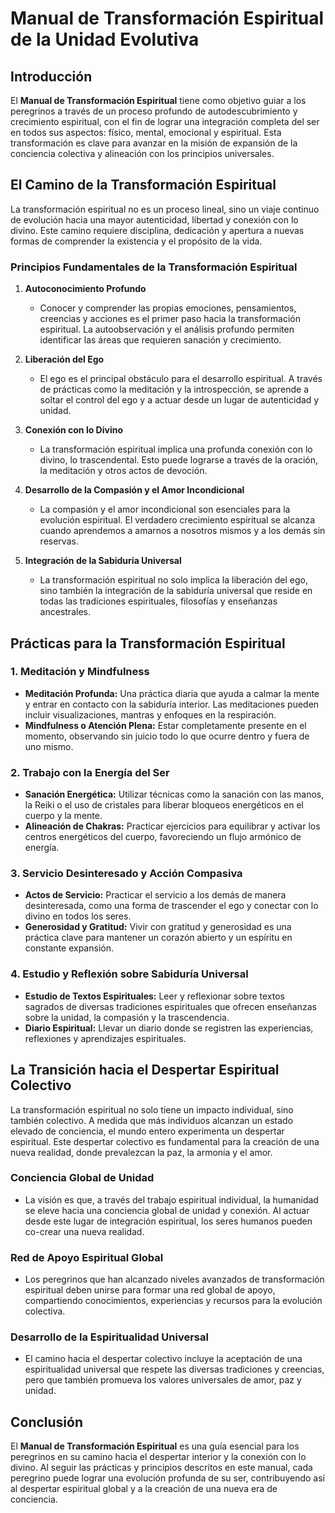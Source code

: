 # **Manual de Transformación Espiritual de la Unidad Evolutiva**

## **Introducción**

El **Manual de Transformación Espiritual** tiene como objetivo guiar a los peregrinos a través de un proceso profundo de autodescubrimiento y crecimiento espiritual, con el fin de lograr una integración completa del ser en todos sus aspectos: físico, mental, emocional y espiritual. Esta transformación es clave para avanzar en la misión de expansión de la conciencia colectiva y alineación con los principios universales.

## **El Camino de la Transformación Espiritual**

La transformación espiritual no es un proceso lineal, sino un viaje continuo de evolución hacia una mayor autenticidad, libertad y conexión con lo divino. Este camino requiere disciplina, dedicación y apertura a nuevas formas de comprender la existencia y el propósito de la vida.

### **Principios Fundamentales de la Transformación Espiritual**

1. **Autoconocimiento Profundo**
   - Conocer y comprender las propias emociones, pensamientos, creencias y acciones es el primer paso hacia la transformación espiritual. La autoobservación y el análisis profundo permiten identificar las áreas que requieren sanación y crecimiento.

2. **Liberación del Ego**
   - El ego es el principal obstáculo para el desarrollo espiritual. A través de prácticas como la meditación y la introspección, se aprende a soltar el control del ego y a actuar desde un lugar de autenticidad y unidad.

3. **Conexión con lo Divino**
   - La transformación espiritual implica una profunda conexión con lo divino, lo trascendental. Esto puede lograrse a través de la oración, la meditación y otros actos de devoción.

4. **Desarrollo de la Compasión y el Amor Incondicional**
   - La compasión y el amor incondicional son esenciales para la evolución espiritual. El verdadero crecimiento espiritual se alcanza cuando aprendemos a amarnos a nosotros mismos y a los demás sin reservas.

5. **Integración de la Sabiduría Universal**
   - La transformación espiritual no solo implica la liberación del ego, sino también la integración de la sabiduría universal que reside en todas las tradiciones espirituales, filosofías y enseñanzas ancestrales.

## **Prácticas para la Transformación Espiritual**

### **1. Meditación y Mindfulness**
   - **Meditación Profunda:** Una práctica diaria que ayuda a calmar la mente y entrar en contacto con la sabiduría interior. Las meditaciones pueden incluir visualizaciones, mantras y enfoques en la respiración.
   - **Mindfulness o Atención Plena:** Estar completamente presente en el momento, observando sin juicio todo lo que ocurre dentro y fuera de uno mismo.

### **2. Trabajo con la Energía del Ser**
   - **Sanación Energética:** Utilizar técnicas como la sanación con las manos, la Reiki o el uso de cristales para liberar bloqueos energéticos en el cuerpo y la mente.
   - **Alineación de Chakras:** Practicar ejercicios para equilibrar y activar los centros energéticos del cuerpo, favoreciendo un flujo armónico de energía.

### **3. Servicio Desinteresado y Acción Compasiva**
   - **Actos de Servicio:** Practicar el servicio a los demás de manera desinteresada, como una forma de trascender el ego y conectar con lo divino en todos los seres.
   - **Generosidad y Gratitud:** Vivir con gratitud y generosidad es una práctica clave para mantener un corazón abierto y un espíritu en constante expansión.

### **4. Estudio y Reflexión sobre Sabiduría Universal**
   - **Estudio de Textos Espirituales:** Leer y reflexionar sobre textos sagrados de diversas tradiciones espirituales que ofrecen enseñanzas sobre la unidad, la compasión y la trascendencia.
   - **Diario Espiritual:** Llevar un diario donde se registren las experiencias, reflexiones y aprendizajes espirituales.

## **La Transición hacia el Despertar Espiritual Colectivo**

La transformación espiritual no solo tiene un impacto individual, sino también colectivo. A medida que más individuos alcanzan un estado elevado de conciencia, el mundo entero experimenta un despertar espiritual. Este despertar colectivo es fundamental para la creación de una nueva realidad, donde prevalezcan la paz, la armonía y el amor.

### **Conciencia Global de Unidad**
   - La visión es que, a través del trabajo espiritual individual, la humanidad se eleve hacia una conciencia global de unidad y conexión. Al actuar desde este lugar de integración espiritual, los seres humanos pueden co-crear una nueva realidad.

### **Red de Apoyo Espiritual Global**
   - Los peregrinos que han alcanzado niveles avanzados de transformación espiritual deben unirse para formar una red global de apoyo, compartiendo conocimientos, experiencias y recursos para la evolución colectiva.

### **Desarrollo de la Espiritualidad Universal**
   - El camino hacia el despertar colectivo incluye la aceptación de una espiritualidad universal que respete las diversas tradiciones y creencias, pero que también promueva los valores universales de amor, paz y unidad.

## **Conclusión**

El **Manual de Transformación Espiritual** es una guía esencial para los peregrinos en su camino hacia el despertar interior y la conexión con lo divino. Al seguir las prácticas y principios descritos en este manual, cada peregrino puede lograr una evolución profunda de su ser, contribuyendo así al despertar espiritual global y a la creación de una nueva era de conciencia.


